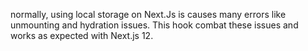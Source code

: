 normally, using local storage on Next.Js is causes many errors like unmounting
and hydration issues. This hook combat these issues and works as expected with Next.js 12.
